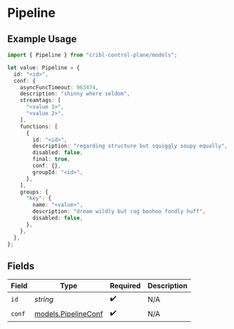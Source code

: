 # Pipeline

## Example Usage

```typescript
import { Pipeline } from "cribl-control-plane/models";

let value: Pipeline = {
  id: "<id>",
  conf: {
    asyncFuncTimeout: 963474,
    description: "shinny where seldom",
    streamtags: [
      "<value 1>",
      "<value 2>",
    ],
    functions: [
      {
        id: "<id>",
        description: "regarding structure but squiggly soupy equally",
        disabled: false,
        final: true,
        conf: {},
        groupId: "<id>",
      },
    ],
    groups: {
      "key": {
        name: "<value>",
        description: "dream wildly but rag boohoo fondly huff",
        disabled: false,
      },
    },
  },
};
```

## Fields

| Field                                            | Type                                             | Required                                         | Description                                      |
| ------------------------------------------------ | ------------------------------------------------ | ------------------------------------------------ | ------------------------------------------------ |
| `id`                                             | *string*                                         | :heavy_check_mark:                               | N/A                                              |
| `conf`                                           | [models.PipelineConf](../models/pipelineconf.md) | :heavy_check_mark:                               | N/A                                              |